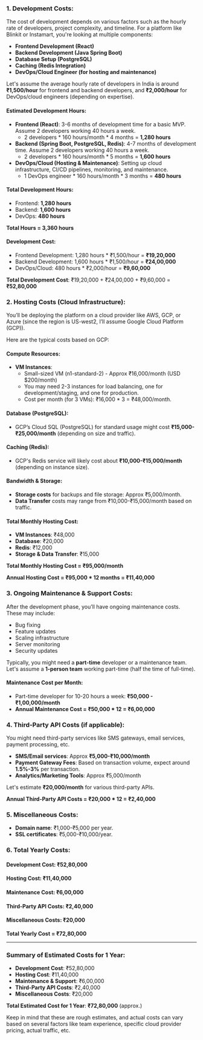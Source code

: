 ### 1. **Development Costs**:

The cost of development depends on various factors such as the hourly rate of developers, project complexity, and timeline. For a platform like Blinkit or Instamart, you're looking at multiple components:

* **Frontend Development (React)**
* **Backend Development (Java Spring Boot)**
* **Database Setup (PostgreSQL)**
* **Caching (Redis Integration)**
* **DevOps/Cloud Engineer (for hosting and maintenance)**

Let's assume the average hourly rate of developers in India is around **₹1,500/hour** for frontend and backend developers, and **₹2,000/hour** for DevOps/cloud engineers (depending on expertise).

#### Estimated Development Hours:
* **Frontend (React)**: 3-6 months of development time for a basic MVP. Assume 2 developers working 40 hours a week.
    - 2 developers * 160 hours/month * 4 months = **1,280 hours**
* **Backend (Spring Boot, PostgreSQL, Redis)**: 4-7 months of development time. Assume 2 developers working 40 hours a week.
    - 2 developers * 160 hours/month * 5 months = **1,600 hours**
* **DevOps/Cloud (Hosting & Maintenance)**: Setting up cloud infrastructure, CI/CD pipelines, monitoring, and maintenance.
    - 1 DevOps engineer * 160 hours/month * 3 months = **480 hours**

#### Total Development Hours:
* Frontend: **1,280 hours**
* Backend: **1,600 hours**
* DevOps: **480 hours**

**Total Hours = 3,360 hours**

#### Development Cost:
* Frontend Development: 1,280 hours * ₹1,500/hour = **₹19,20,000**
* Backend Development: 1,600 hours * ₹1,500/hour = **₹24,00,000**
* DevOps/Cloud: 480 hours * ₹2,000/hour = **₹9,60,000**

**Total Development Cost**: ₹19,20,000 + ₹24,00,000 + ₹9,60,000 = **₹52,80,000**

### 2. **Hosting Costs (Cloud Infrastructure)**:
You’ll be deploying the platform on a cloud provider like AWS, GCP, or Azure (since the region is US-west2, I’ll assume Google Cloud Platform (GCP)).

Here are the typical costs based on GCP:

#### Compute Resources:
* **VM Instances**:
    - Small-sized VM (n1-standard-2) - Approx ₹16,000/month (USD $200/month)
    - You may need 2-3 instances for load balancing, one for development/staging, and one for production.
    - Cost per month (for 3 VMs): ₹16,000 * 3 = ₹48,000/month.

#### Database (PostgreSQL):
* GCP’s Cloud SQL (PostgreSQL) for standard usage might cost **₹15,000-₹25,000/month** (depending on size and traffic).

#### Caching (Redis):
* GCP's Redis service will likely cost about **₹10,000-₹15,000/month** (depending on instance size).

#### Bandwidth & Storage:
* **Storage costs** for backups and file storage: Approx ₹5,000/month.
* **Data Transfer** costs may range from ₹10,000-₹15,000/month based on traffic.

#### Total Monthly Hosting Cost:
* **VM Instances**: ₹48,000
* **Database**: ₹20,000
* **Redis**: ₹12,000
* **Storage & Data Transfer**: ₹15,000

**Total Monthly Hosting Cost = ₹95,000/month**

**Annual Hosting Cost = ₹95,000 * 12 months = ₹11,40,000**

### 3. **Ongoing Maintenance & Support Costs**:
After the development phase, you’ll have ongoing maintenance costs. These may include:

* Bug fixing
* Feature updates
* Scaling infrastructure
* Server monitoring
* Security updates

Typically, you might need a **part-time** developer or a maintenance team. Let's assume a **1-person team** working part-time (half the time of full-time).

#### Maintenance Cost per Month:
* Part-time developer for 10-20 hours a week: **₹50,000 - ₹1,00,000/month**
* **Annual Maintenance Cost = ₹50,000 * 12 = ₹6,00,000**

### 4. **Third-Party API Costs** (if applicable):
You might need third-party services like SMS gateways, email services, payment processing, etc.

* **SMS/Email services**: Approx **₹5,000-₹10,000/month**
* **Payment Gateway Fees**: Based on transaction volume, expect around **1.5%-3%** per transaction.
* **Analytics/Marketing Tools**: Approx ₹5,000/month

Let's estimate **₹20,000/month** for various third-party APIs.

**Annual Third-Party API Costs = ₹20,000 * 12 = ₹2,40,000**

### 5. **Miscellaneous Costs**:
* **Domain name**: ₹1,000-₹5,000 per year.
* **SSL certificates**: ₹5,000-₹10,000/year.

### 6. **Total Yearly Costs**:
#### Development Cost: ₹52,80,000
#### Hosting Cost: ₹11,40,000
#### Maintenance Cost: ₹6,00,000
#### Third-Party API Costs: ₹2,40,000
#### Miscellaneous Costs: ₹20,000

**Total Yearly Cost = ₹72,80,000**

---

### Summary of Estimated Costs for 1 Year:
* **Development Cost**: ₹52,80,000
* **Hosting Cost**: ₹11,40,000
* **Maintenance & Support**: ₹6,00,000
* **Third-Party API Costs**: ₹2,40,000
* **Miscellaneous Costs**: ₹20,000

**Total Estimated Cost for 1 Year**: **₹72,80,000** (approx.)

Keep in mind that these are rough estimates, and actual costs can vary based on several factors like team experience, specific cloud provider pricing, actual traffic, etc.